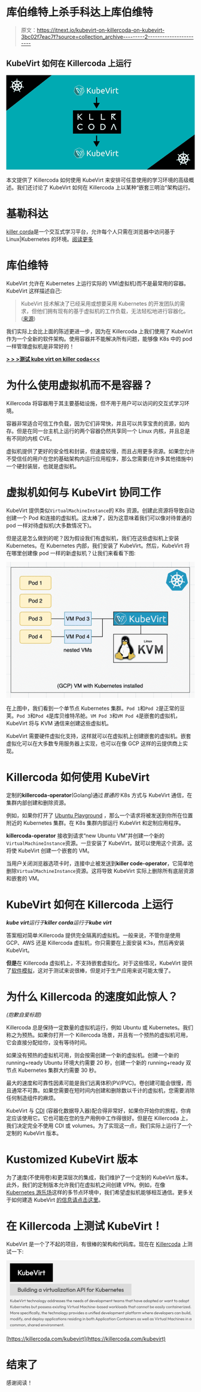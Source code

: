 # 库伯维特上杀手科达上库伯维特

> 原文：<https://itnext.io/kubevirt-on-killercoda-on-kubevirt-3bc02f7eac7f?source=collection_archive---------2----------------------->

## KubeVirt 如何在 Killercoda 上运行

![](img/9b12a50d67872ad58bfe5ff2117961f0.png)

本文提供了 Killercoda 如何使用 KubeVirt 来安排可任意使用的学习环境的高级概述。我们还讨论了 KubeVirt 如何在 Killercoda 上以某种“嵌套三明治”架构运行。

# 基勒科达

[killer corda](https://killercoda.com)是一个交互式学习平台，允许每个人只需在浏览器中访问基于 Linux|Kubernetes 的环境。[阅读更多](https://wuestkamp.medium.com/katacoda-alternative-1d33599af75f?source=friends_link&sk=853df1e3537cdd19dfcf4cfc0bcd1bff)

# 库伯维特

KubeVirt 允许在 Kubernetes 上运行实际的 VM(虚拟机)而不是最常用的容器。KubeVirt 这样描述自己:

> KubeVirt 技术解决了已经采用或想要采用 Kubernetes 的开发团队的需求，但他们拥有现有的基于虚拟机的工作负载，无法轻松地进行容器化。([来源](https://kubevirt.io))

我们实际上会比上面的陈述更进一步，因为在 Killercoda 上我们使用了 KubeVirt 作为一个全新的软件架构。使用容器并不能解决所有问题，能够像 K8s 中的 pod 一样管理虚拟机是非常好的！

[**> > >测试 kube virt on killer coda<<<**](https://killercoda.com/kubevirt)

# 为什么使用虚拟机而不是容器？

Killercoda 将容器用于其主要基础设施，但不用于用户可以访问的交互式学习环境。

容器非常适合可信工作负载，因为它们非常快，并且可以共享宝贵的资源，如内存。但是在同一台主机上运行的两个容器仍然共享同一个 Linux 内核，并且总是有不同的内核 CVE。

虚拟机提供了更好的安全性和封装，但速度较慢，而且占用更多资源。如果您允许不受信任的用户在您的基础架构内运行应用程序，那么您需要(在许多其他措施中)一个硬封装层，也就是虚拟机。

# 虚拟机如何与 KubeVirt 协同工作

KubeVirt 提供类似`VirtualMachineInstance`的 K8s 资源。创建此资源将导致自动创建一个 Pod 和连接的虚拟机。这太棒了，因为这意味着我们可以像对待普通的 pod 一样对待虚拟机(大多数情况下)。

但是这是怎么做到的呢？因为假设我们有虚拟机，我们在这些虚拟机上安装 Kubernetes。在 Kubernetes 内部，我们安装了 KubeVirt。然后，KubeVirt 将在哪里创建像 pod 一样的新虚拟机？让我们来看看下图:

![](img/3c5fde2be4f535298b7ae44001d4aca4.png)

在上图中，我们看到一个单节点 Kubernetes 集群。`Pod 1`和`Pod 2`是正常的豆荚。`Pod 3`和`Pod 4`是库贝维特吊舱。`VM Pod 3`和`VM Pod 4`是嵌套的虚拟机，KubeVirt 将与 KVM 通信来创建这些虚拟机。

KubeVirt 需要硬件虚拟化支持，这样就可以在虚拟机上创建嵌套的虚拟机。嵌套虚拟化可以在大多数专用服务器上实现，也可以在像 GCP 这样的云提供商上实现。

# Killercoda 如何使用 KubeVirt

定制的**killercoda-operator**(Golang)通过*普通的* K8s 方式与 KubeVirt 通信，在集群内部创建和删除资源。

例如，如果你打开了 [Ubuntu Playground](https://killercoda.com/playgrounds/scenario/ubuntu) ，那么一个请求将被发送到你所在位置附近的 Kubernetes 集群。在 K8s 集群内部运行 KubeVirt 和定制应用程序。

**killercoda-operator** 接收到请求“new Ubuntu VM”并创建一个新的`VirtualMachineInstance`资源。一旦安装了 KubeVirt，就可以使用这个资源。这将使 KubeVirt 创建一个嵌套的 VM。

当用户关闭浏览器选项卡时，连接中止被发送到**killer code-operator**，它简单地删除`VirtualMachineInstance`资源。这将导致 KubeVirt 实际上删除所有底层资源和嵌套的 VM。

# KubeVirt 如何在 Killercoda 上运行

***kube virt****运行于****killer corda****运行于****kube virt***

答案相对简单:Killercoda 提供完全隔离的虚拟机。一般来说，不管你是使用 GCP、AWS 还是 Killercoda 虚拟机，你只需要在上面安装 K3s，然后再安装 KubeVirt。

**但是**在 Killercoda 虚拟机上，不支持嵌套虚拟化。对于这些情况，KubeVirt 提供了[软件模拟](https://github.com/kubevirt/kubevirt/blob/main/docs/software-emulation.md)，这对于测试来说很棒，但是对于生产应用来说可能太慢了。

# 为什么 Killercoda 的速度如此惊人？

*(抱歉自爱标题)*

Killercoda 总是保持一定数量的虚拟机运行，例如 Ubuntu 或 Kubernetes。我们称之为预热。如果你打开一个 Killercoda 场景，并且有一个预热的虚拟机可用，它会直接分配给你，没有等待时间。

如果没有预热的虚拟机可用，则会按需创建一个新的虚拟机。创建一个新的 running+ready Ubuntu 环境大约需要 20 秒，创建一个新的 running+ready 双节点 Kubernetes 集群大约需要 30 秒。

最大的速度和可靠性因素可能是我们远离体积(PV/PVC)。卷创建可能会很慢，而且通常不可靠。如果您需要在短时间内创建和删除数以千计的虚拟机，您需要消除任何制造组件的麻烦。

KubeVirt 与 [CDI](https://kubevirt.io/user-guide/operations/containerized_data_importer) (容器化数据导入器)配合得非常好，如果你开始你的旅程，你肯定应该使用它。它也可能在您的生产用例中工作得很好。但是在 Killercoda 上，我们决定完全不使用 CDI 或 volumes。为了实现这一点，我们实际上运行了一个定制的 KubeVirt 版本。

# Kustomized KubeVirt 版本

为了速度(不使用卷)和更深层次的集成，我们维护了一个定制的 KubeVirt 版本。此外，我们的定制版本允许我们在虚拟机之间创建 VPN。例如，在像 [Kubernetes 游乐场](https://killercoda.com/playgrounds/scenario/kubernetes)这样的多节点环境中，我们希望虚拟机能够相互通信。更多关于如何建造 KubeVirt [的信息请点击这里](https://github.com/kubevirt/kubevirt/blob/main/docs/getting-started.md)。

# 在 Killercoda 上测试 KubeVirt！

KubeVirt 是一个了不起的项目，有很棒的架构和代码库。现在在 [Killercoda](https://killercoda.com/kubevirt) 上测试一下:

[![](img/3bf608452e5d216b45c04cf8d32c4154.png)](https://killercoda.com/kubevirt)

[https://killercoda.com/kubevirt](https://killercoda.com/kubevirt)

# 结束了

感谢阅读！